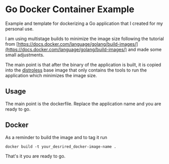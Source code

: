 # Go Docker Container Example

Example and template for dockerizing a Go application that I created for my personal use.

I am using multistage builds to minimize the image size following the tutorial from [https://docs.docker.com/language/golang/build-images/](https://docs.docker.com/language/golang/build-images/) and made some small adjustments.

The main point is that after the binary of the application is built, it is copied into the [distroless](https://github.com/GoogleContainerTools/distroless) base image that only contains the tools to run the application which minimizes the image size.

## Usage

The main point is the dockerfile. Replace the application name and you are ready to go.

## Docker

As a reminder to build the image and to tag it run

```
docker build -t your_desrired_docker-image-name .
```

That's it you are ready to go.
